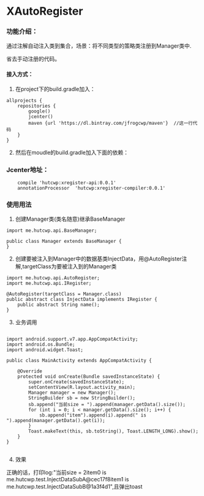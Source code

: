 # XAutoRegister

### 功能介绍：
通过注解自动注入类到集合，场景：将不同类型的策略类注册到Manager类中.

省去手动注册的代码。

#### 接入方式：
1. 在project下的build.gradle加入：
```
allprojects {
    repositories {
        google()
        jcenter()
        maven {url 'https://dl.bintray.com/jfrogcwp/maven'}  //这一行代码
    }
}
```

2. 然后在moudle的build.gradle加入下面的依赖：
### Jcenter地址：
```
    compile 'hutcwp:xregister-api:0.0.1'
    annotationProcessor  'hutcwp:xregister-compiler:0.0.1'
```

### 使用用法

1. 创建Manager类(类名随意)继承BaseManager
```
import me.hutcwp.api.BaseManager;

public class Manager extends BaseManager {
}
```

2. 创建要被注入到Manager中的数据基类InjectData，用@AutoRegister注解,targetClass为要被注入到的Manager类
```
import me.hutcwp.api.AutoRegister;
import me.hutcwp.api.IRegister;

@AutoRegister(targetClass = Manager.class)
public abstract class InjectData implements IRegister {
    public abstract String name();
}

```

3. 业务调用
```

import android.support.v7.app.AppCompatActivity;
import android.os.Bundle;
import android.widget.Toast;

public class MainActivity extends AppCompatActivity {

    @Override
    protected void onCreate(Bundle savedInstanceState) {
        super.onCreate(savedInstanceState);
        setContentView(R.layout.activity_main);
        Manager manager = new Manager();
        StringBuilder sb = new StringBuilder();
        sb.append("当前size = ").append(manager.getData().size());
        for (int i = 0; i < manager.getData().size(); i++) {
            sb.append("item").append(i).append(" is ").append(manager.getData().get(i));
        }
        Toast.makeText(this, sb.toString(), Toast.LENGTH_LONG).show();
    }
}


```

4. 效果

正确的话，打印log:"当前size = 2item0 is me.hutcwp.test.InjectDataSubA@cec17f8item1 is me.hutcwp.test.InjectDataSubB@1a3f4d1",且弹出toast
